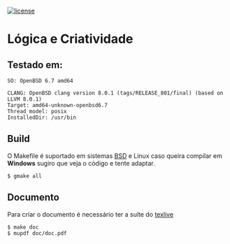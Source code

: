 [![license](https://img.shields.io/badge/License-BSD-blue.svg?style=for-the-badge)](LICENSE)

# Lógica e Criatividade

## Testado em:

```
SO: OpenBSD 6.7 amd64

CLANG: OpenBSD clang version 8.0.1 (tags/RELEASE_801/final) (based on LLVM 8.0.1)
Target: amd64-unknown-openbsd6.7
Thread model: posix
InstalledDir: /usr/bin
```

## Build

O Makefile é suportado em sistemas [BSD](https://man.openbsd.org/make) e Linux
caso queira compilar em **Windows** sugiro que veja o código e tente adaptar.

```
$ gmake all
```

## Documento

Para criar o documento é necessário ter a suíte do [texlive](https://tug.org/texlive/)

```
$ make doc
$ mupdf doc/doc.pdf
```

